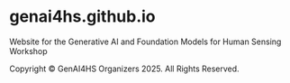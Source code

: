# genai4hs.github.io
Website for the Generative AI and Foundation Models for Human Sensing Workshop

Copyright © GenAI4HS Organizers 2025. All Rights Reserved.